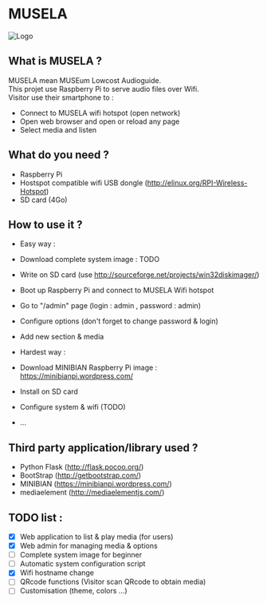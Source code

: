 # MUSELA
![Logo](https://raw.githubusercontent.com/nbergont/musela/master/icon.png)

## What is MUSELA ?
MUSELA mean MUSEum Lowcost Audioguide.<br>
This projet use Raspberry Pi to serve audio files over Wifi.<br>
Visitor use their smartphone to :
- Connect to MUSELA wifi hotspot (open network)
- Open web browser and open or reload any page
- Select media and listen

## What do you need ?
- Raspberry Pi
- Hostspot compatible wifi USB dongle (http://elinux.org/RPI-Wireless-Hotspot)
- SD card (4Go)

## How to use it ?
- Easy way :
 - Download complete system image : TODO
 - Write on SD card (use http://sourceforge.net/projects/win32diskimager/)
 - Boot up Raspberry Pi and connect to MUSELA Wifi hotspot
 - Go to "/admin" page (login : admin , password : admin)
 - Configure options (don't forget to change password & login)
 - Add new section & media
 
- Hardest way :
 - Download MINIBIAN Raspberry Pi image : https://minibianpi.wordpress.com/
 - Install on SD card
 - Configure system & wifi (TODO)
 - ...

## Third party application/library used ?
- Python Flask (http://flask.pocoo.org/)
- BootStrap (http://getbootstrap.com/)
- MINIBIAN (https://minibianpi.wordpress.com/)
- mediaelement (http://mediaelementjs.com/)

## TODO list :
- [x] Web application to list & play media (for users)
- [x] Web admin for managing media & options
- [ ] Complete system image for beginner
- [ ] Automatic system configuration script
- [x] Wifi hostname change
- [ ] QRcode functions (Visitor scan QRcode to obtain media)
- [ ] Customisation (theme, colors ...)
